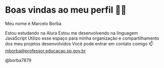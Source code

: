 # Boas vindas ao meu perfil 💙💙
Meu nome é Marcelo Borba

Estou estudando na Alura
Estou me desenvolvendo na linguagem JavaScript
Utilizo esse espaço para minha organização e compartilhamento dos meu projetos desenvolvidos
Você pode entrar em contato comigo 📫
mborba@professor.educacao.sp.gov.br

@borba7879
